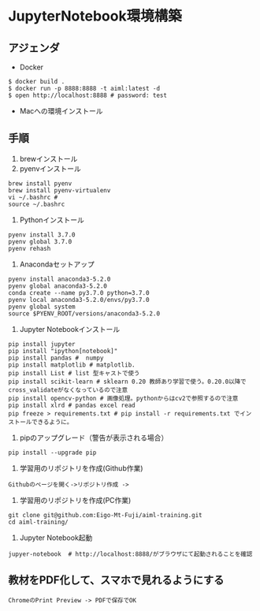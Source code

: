 # JupyterNotebook環境構築

## アジェンダ

* Docker

```
$ docker build .
$ docker run -p 8888:8888 -t aiml:latest -d
$ open http://localhost:8888 # password: test
```

* Macへの環境インストール


## 手順

1. brewインストール
1. pyenvインストール 
```
brew install pyenv
brew install pyenv-virtualenv
vi ~/.bashrc # 
source ~/.bashrc
```
1. Pythonインストール
```
pyenv install 3.7.0
pyenv global 3.7.0
pyenv rehash
```
1. Anacondaセットアップ
```
pyenv install anaconda3-5.2.0
pyenv global anaconda3-5.2.0
conda create --name py3.7.0 python=3.7.0
pyenv local anaconda3-5.2.0/envs/py3.7.0
pyenv global system
source $PYENV_ROOT/versions/anaconda3-5.2.0
```
1. Jupyter Notebookインストール
```
pip install jupyter
pip install "ipython[notebook]"
pip install pandas #  numpy
pip install matplotlib # matplotlib.
pip install List # list 型キャストで使う
pip install scikit-learn # sklearn 0.20 教師あり学習で使う。0.20.0以降でcross_validateがなくなっているので注意
pip install opencv-python # 画像処理。pythonからはcv2で参照するので注意
pip install xlrd # pandas excel read
pip freeze > requirements.txt # pip install -r requirements.txt でインストールできるように。

```
1. pipのアップグレード（警告が表示される場合）
```
pip install --upgrade pip
```
1. 学習用のリポジトリを作成(Github作業)
```
Githubのページを開く->リポジトリ作成 ->
```
1. 学習用のリポジトリを作成(PC作業)
```
git clone git@github.com:Eigo-Mt-Fuji/aiml-training.git
cd aiml-training/
```
1. Jupyter Notebook起動
```
jupyer-notebook  # http://localhost:8888/がブラウザにて起動されることを確認
```


## 教材をPDF化して、スマホで見れるようにする

```
ChromeのPrint Preview -> PDFで保存でOK
```

